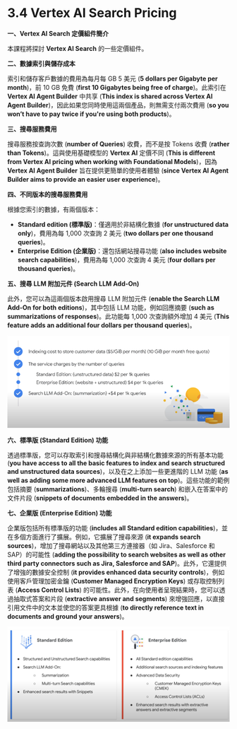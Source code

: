 # 3.4 Vertex AI Search Pricing

**一、Vertex AI Search 定價組件簡介**

本課程將探討 **Vertex AI Search** 的一些定價組件。

**二、數據索引與儲存成本**

索引和儲存客戶數據的費用為每月每 GB 5 美元 (**5 dollars per Gigabyte per month**)，前 10 GB 免費 (**first 10 Gigabytes being free of charge**)。此索引在 **Vertex AI Agent Builder** 中共享 (**This index is shared across Vertex AI Agent Builder**)，因此如果您同時使用這兩個產品，則無需支付兩次費用 (**so you won’t have to pay twice if you're using both products**)。

**三、搜尋服務費用**

搜尋服務按查詢次數 (**number of Queries**) 收費，而不是按 Tokens 收費 (**rather than Tokens**)。這與使用基礎模型的 **Vertex AI** 定價不同 (**This is different from Vertex AI pricing when working with Foundational Models**)，因為 **Vertex AI Agent Builder** 旨在提供更簡單的使用者體驗 (**since Vertex AI Agent Builder aims to provide an easier user experience**)。

**四、不同版本的搜尋服務費用**

根據您索引的數據，有兩個版本：

- **Standard edition (標準版)**：僅適用於非結構化數據 (**for unstructured data only**)，費用為每 1,000 次查詢 2 美元 (**two dollars per one thousand queries**)。
- **Enterprise Edition (企業版)**：還包括網站搜尋功能 (**also includes website search capabilities**)，費用為每 1,000 次查詢 4 美元 (**four dollars per thousand queries**)。

**五、搜尋 LLM 附加元件 (Search LLM Add-On)**

此外，您可以為這兩個版本啟用搜尋 LLM 附加元件 (**enable the Search LLM Add-On for both editions**)，其中包括 LLM 功能，例如回應摘要 (**such as summarizations of responses**)。此功能每 1,000 次查詢額外增加 4 美元 (**This feature adds an additional four dollars per thousand queries**)。

![gh](https://raw.githubusercontent.com/SeanChenR/img_gif/main/myimage/1742191796000b1ks0k.png)

**六、標準版 (Standard Edition) 功能**

透過標準版，您可以存取索引和搜尋結構化與非結構化數據來源的所有基本功能 (**you have access to all the basic features to index and search structured and unstructured data sources**)，以及在之上添加一些更進階的 LLM 功能 (**as well as adding some more advanced LLM features on top**)。這些功能的範例包括摘要 (**summarizations**)、多輪搜尋 (**multi-turn search**) 和嵌入在答案中的文件片段 (**snippets of documents embedded in the answers**)。

**七、企業版 (Enterprise Edition) 功能**

企業版包括所有標準版的功能 (**includes all Standard edition capabilities**)，並在多個方面進行了擴展。例如，它擴展了搜尋來源 (**it expands search sources**)，增加了搜尋網站以及其他第三方連接器（如 Jira、Salesforce 和 SAP）的可能性 (**adding the possibility to search websites as well as other third party connectors such as Jira, Salesforce and SAP**)。此外，它還提供了增強的數據安全控制 (**it provides enhanced data security controls**)，例如使用客戶管理加密金鑰 (**Customer Managed Encryption Keys**) 或存取控制列表 (**Access Control Lists**) 的可能性。此外，在向使用者呈現結果時，您可以透過抽取式答案和片段 (**extractive answer and segments**) 來增強回應，以直接引用文件中的文本並使您的答案更具根據 (**to directly reference text in documents and ground your answers**)。

![gh](https://raw.githubusercontent.com/SeanChenR/img_gif/main/myimage/1742191884000toht77.png)



